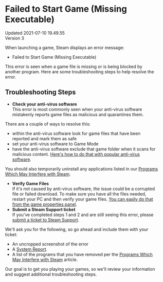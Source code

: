 # Failed to Start Game (Missing Executable)
Updated 2021-07-10 19.49.55  
Version 3  

When launching a game, Steam displays an error message:  
* Failed to Start Game (Missing Executable)
  
  
This error is seen when a game file is missing or is being blocked by another program. Here are some troubleshooting steps to help resolve the error.  
  
## Troubleshooting Steps
  
* **Check your anti-virus software**  
This error is most commonly seen when your anti-virus software mistakenly reports game files as malicious and quarantines them.  
  
There are a couple of ways to resolve this:  
  
* within the anti-virus software look for game files that have been reported and mark them as safe
* set your anti-virus software to Game Mode
* have the anti-virus software exclude that game folder when it scans for malicious content. [Here's how to do that with popular anti-virus software](https://help.steampowered.com/en/faqs/view/5F3D-1477-AFF9-C4F3).
  
  
You should also temporarily uninstall any applications listed in our [Programs Which May Interfere with Steam](https://help.steampowered.com/en/faqs/view/1F39-DCB4-FF28-5748).
* **Verify Game Files**  
If it's not caused by anti-virus software, the issue could be a corrupted file or failed download. To make sure you have all the files needed, restart your PC and then verify your game files. [You can easily do that from the game properties panel](https://help.steampowered.com/en/faqs/view/0C48-FCBD-DA71-93EB).
* **Submit a Steam Support ticket**  
If you've completed steps 1 and 2 and are still seeing this error, please [submit a ticket to Steam Support](https://help.steampowered.com).  
  
We'll ask you for the following, so go ahead and include them with your ticket:  
  
* An uncropped screenshot of the error
* A [System Report](https://help.steampowered.com/en/faqs/view/2ECB-C36A-06D4-EF28).
* A list of the programs that you have removed per the [Programs Which May Interfere with Steam](https://help.steampowered.com/en/faqs/view/1F39-DCB4-FF28-5748) article.
  
  
Our goal is to get you playing your games, so we'll review your information and suggest additional troubleshooting steps.